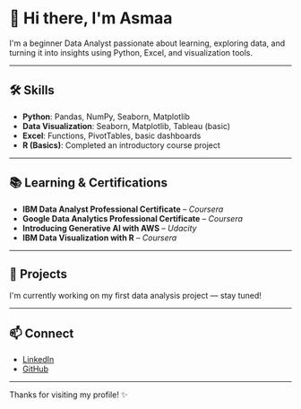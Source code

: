 # 👋 Hi there, I'm Asmaa

I'm a beginner Data Analyst passionate about learning, exploring data, and turning it into insights using Python, Excel, and visualization tools.

---

## 🛠️ Skills

- **Python**: Pandas, NumPy, Seaborn, Matplotlib  
- **Data Visualization**: Seaborn, Matplotlib, Tableau (basic)  
- **Excel**: Functions, PivotTables, basic dashboards  
- **R (Basics)**: Completed an introductory course project  

---

## 📚 Learning & Certifications

- **IBM Data Analyst Professional Certificate** – *Coursera*  
- **Google Data Analytics Professional Certificate** – *Coursera*  
- **Introducing Generative AI with AWS** – *Udacity*  
- **IBM Data Visualization with R** – *Coursera*  

---

## 📂 Projects

I'm currently working on my first data analysis project — stay tuned!

---

## 📫 Connect

- [LinkedIn](https://www.linkedin.com/in/asmaa-alreshi/)
- [GitHub](https://github.com/byasmaa)


---

Thanks for visiting my profile! ✨

